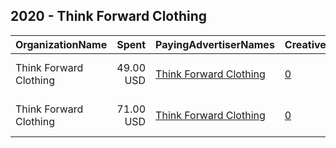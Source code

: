 ## 2020 - Think Forward Clothing 
|OrganizationName|Spent|PayingAdvertiserNames|CreativeUrls|Impressions|Genders|AgeBrackets|CountryCodes|BillingAddresses|CandidateBallotInformation|
|:---|---:|:---|:---|---:|:---|:---|:---|:---|:---|
|Think Forward Clothing|49.00 USD|[Think Forward Clothing](2020/Think_Forward_Clothing.md)|[0](https://www.snap.com/political-ads/asset/6d498d4ad9bc43a2524118d7ce61957e59ac6ed1adc3a7047e071da57508c65a?mediaType=mp4)|19,656||18-35|united states|"2111 HUNTINGTON DR,South Pasadena,91030,US"|Biden for President|
|Think Forward Clothing|71.00 USD|[Think Forward Clothing](2020/Think_Forward_Clothing.md)|[0](https://www.snap.com/political-ads/asset/b1c47a835198c40a400040f29da2797e7539e9d2f16f8b5f2db37e0d231d102c?mediaType=mp4)|30,738||18-35|united states|"2111 HUNTINGTON DR,South Pasadena,91030,US"|Biden for President|
